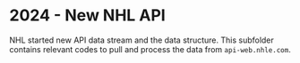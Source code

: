# 2024 - New NHL API
NHL started new API data stream and the data structure. This subfolder contains relevant codes to pull and process the data from `api-web.nhle.com`.